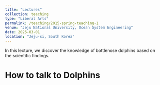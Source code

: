```yaml
---
title: "Lectures"
collection: teaching
type: "Liberal Arts"
permalink: /teaching/2015-spring-teaching-1
venue: "Jeju National University, Ocean System Engineering"
date: 2025-03-01
location: "Jeju-si, South Korea"
---
```


In this lecture, we discover the knowledge of bottlenose dolphins based on the scientific findings.

How to talk to Dolphins
======

